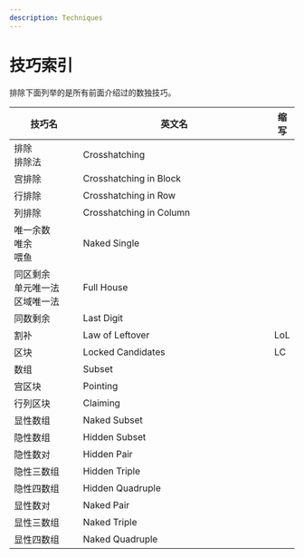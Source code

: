 ```yaml
---
description: Techniques
---
```


# 技巧索引

排除下面列举的是所有前面介绍过的数独技巧。

<table><thead><tr><th width="172">技巧名</th><th width="478">英文名</th><th>缩写</th></tr></thead><tbody><tr><td>排除<br>排除法</td><td>Crosshatching</td><td></td></tr><tr><td>宫排除</td><td>Crosshatching in Block</td><td></td></tr><tr><td>行排除</td><td>Crosshatching in Row</td><td></td></tr><tr><td>列排除</td><td>Crosshatching in Column</td><td></td></tr><tr><td>唯一余数<br>唯余<br>喂鱼</td><td>Naked Single</td><td></td></tr><tr><td>同区剩余<br>单元唯一法<br>区域唯一法</td><td>Full House</td><td></td></tr><tr><td>同数剩余</td><td>Last Digit</td><td></td></tr><tr><td>割补</td><td>Law of Leftover</td><td>LoL</td></tr><tr><td>区块</td><td>Locked Candidates</td><td>LC</td></tr><tr><td>数组</td><td>Subset</td><td></td></tr><tr><td>宫区块</td><td>Pointing</td><td></td></tr><tr><td>行列区块</td><td>Claiming</td><td></td></tr><tr><td>显性数组</td><td>Naked Subset</td><td></td></tr><tr><td>隐性数组</td><td>Hidden Subset</td><td></td></tr><tr><td>隐性数对</td><td>Hidden Pair</td><td></td></tr><tr><td>隐性三数组</td><td>Hidden Triple</td><td></td></tr><tr><td>隐性四数组</td><td>Hidden Quadruple</td><td></td></tr><tr><td>显性数对</td><td>Naked Pair</td><td></td></tr><tr><td>显性三数组</td><td>Naked Triple</td><td></td></tr><tr><td>显性四数组</td><td>Naked Quadruple</td><td></td></tr></tbody></table>


